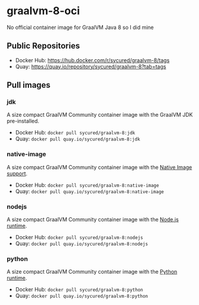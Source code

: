 # graalvm-8-oci

No official container image for GraalVM Java 8 so I did mine

## Public Repositories
- Docker Hub: https://hub.docker.com/r/sycured/graalvm-8/tags
- Quay: https://quay.io/repository/sycured/graalvm-8?tab=tags

## Pull images

### jdk

A size compact GraalVM Community container image with the GraalVM JDK pre-installed.

- Docker Hub: `docker pull sycured/graalvm-8:jdk`
- Quay: `docker pull quay.io/sycured/graalvm-8:jdk`

### native-image

 A size compact GraalVM Community container image with the [Native Image support](https://www.graalvm.org/reference-manual/native-image).

- Docker Hub: `docker pull sycured/graalvm-8:native-image`
- Quay: `docker pull quay.io/sycured/graalvm-8:native-image`

### nodejs

A size compact GraalVM Community container image with the [Node.js runtime](https://www.graalvm.org/reference-manual/js/NodeJS/).

- Docker Hub: `docker pull sycured/graalvm-8:nodejs`
- Quay: `docker pull quay.io/sycured/graalvm-8:nodejs`

### python

A size compact GraalVM Community container image with the [Python runtime](https://www.graalvm.org/reference-manual/python/).

- Docker Hub: `docker pull sycured/graalvm-8:python`
- Quay: `docker pull quay.io/sycured/graalvm-8:python`